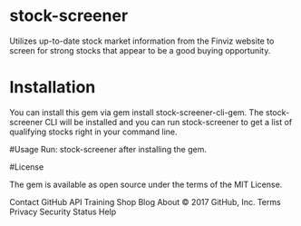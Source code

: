 # stock-screener
Utilizes up-to-date stock market information from the Finviz website to screen for strong stocks that appear to be a good buying opportunity.

# Installation
You can install this gem via gem install stock-screener-cli-gem. The stock-screener CLI will be installed and you can run stock-screener to get a list of qualifying stocks right in your command line.

#Usage
Run: stock-screener after installing the gem.

#License

The gem is available as open source under the terms of the MIT License.

Contact GitHub API Training Shop Blog About
© 2017 GitHub, Inc. Terms Privacy Security Status Help
